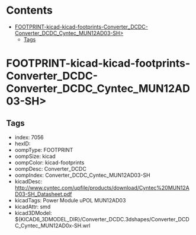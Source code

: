 



Contents
========

* [FOOTPRINT-kicad-kicad-footprints-Converter_DCDC-Converter_DCDC_Cyntec_MUN12AD03-SH>](#footprint-kicad-kicad-footprints-converter_dcdc-converter_dcdc_cyntec_mun12ad03-sh)
	* [Tags](#tags)

# FOOTPRINT-kicad-kicad-footprints-Converter_DCDC-Converter_DCDC_Cyntec_MUN12AD03-SH>

## Tags

- index: 7056
- hexID: 
- oompType: FOOTPRINT
- oompSize: kicad
- oompColor: kicad-footprints
- oompDesc: Converter_DCDC
- oompIndex: Converter_DCDC_Cyntec_MUN12AD03-SH
- kicadDesc: http://www.cyntec.com/upfile/products/download/Cyntec%20MUN12AD03-SH_Datasheet.pdf
- kicadTags: Power Module uPOL MUN12AD03
- kicadAttr: smd
- kicad3DModel: ${KICAD6_3DMODEL_DIR}/Converter_DCDC.3dshapes/Converter_DCDC_Cyntec_MUN12AD0x-SH.wrl
